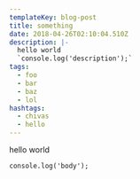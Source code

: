 ```yaml
---
templateKey: blog-post
title: something
date: 2018-04-26T02:10:04.510Z
description: |-
  hello world 
  `console.log('description');`
tags:
  - foo
  - bar
  - baz
  - lol
hashtags:
  - chivas
  - hello
---
```

hello world 

`console.log('body');`
